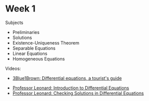 # Week 1

Subjects
- Preliminaries
- Solutions
- Existence-Uniqueness Theorem
- Separable Equations
- Linear Equations
- Homogeneous Equations

Videos:
- [3Blue1Brown: Differential equations, a tourist's guide](https://www.youtube.com/watch?v=p_di4Zn4wz4&list=PLZHQObOWTQDNPOjrT6KVlfJuKtYTftqH6)
<!---->
- [Professor Leonard: Introduction to Differential Equations](https://www.youtube.com/watch?v=EWVSxND_iWA&list=PLDesaqWTN6ESPaHy2QUKVaXNZuQNxkYQ_)
- [Professor Leonard: Checking Solutions in Differential Equations](https://www.youtube.com/watch?v=5LkQEOPwqfk&list=PLDesaqWTN6ESPaHy2QUKVaXNZuQNxkYQ_)